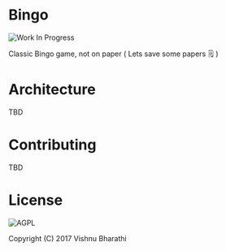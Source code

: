 # Bingo

![Work In Progress](https://img.shields.io/badge/Status-Work%20In%20Progress-blue.svg)

Classic Bingo game, not on paper ( Lets save some papers :spiral_notepad: )

# Architecture
TBD

# Contributing
TBD

# License
![AGPL](https://www.gnu.org/graphics/agplv3-155x51.png)

Copyright (C) 2017  Vishnu Bharathi

